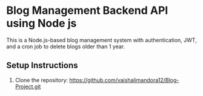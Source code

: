 # Blog Management Backend API using Node js

This is a Node.js-based blog management system with authentication, JWT, and a cron job to delete blogs older than 1 year.

## Setup Instructions
1. Clone the repository: https://github.com/vaishalimandora12/Blog-Project.git

